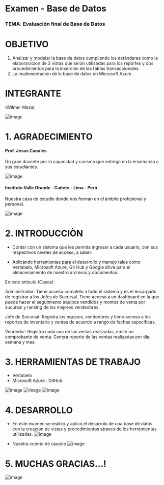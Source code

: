 # Examen - Base de Datos
### TEMA: Evaluación final de Base de Datos

# OBJETIVO
1. Analizar y modelar la base de datos cumpliendo los estándares como la elaboraracion de 3 vistas que serán utilizadas para los reportes y dos procedimientos para la inserción de las tablas transaccionales.
2. La implementacion de la base de datos en Microsoft Azure.


# INTEGRANTE
(Wilmer Meza)

![image](https://user-images.githubusercontent.com/55814963/122267088-19ed3f80-cea0-11eb-9764-fedbecdbcf5a.png)

# 1. AGRADECIMIENTO

#### Prof. Jesus Canales

Un gran docente por la capacidad y carisma que entrega en la enseñanza a sus estudiantes.

![image](https://user-images.githubusercontent.com/55814963/125204556-82cb9b80-e243-11eb-9b76-d6f62e2af3f2.png)

#### Instituto Valle Grande - Cañete - Lima - Perù

Nuestra casa de estudio donde nos forman en el ámbito profesional y personal.

![image](https://user-images.githubusercontent.com/55814963/122269801-3b9bf600-cea3-11eb-9ab3-f6b60974979e.png)

# 2. INTRODUCCIÒN
- Contar con un sistema que les permita ingresar a cada usuario, con sus respectivos niveles de acceso, a saber:

- Aplicando herramientas para el desarrollo y manejo tales como Vertabelo, Microsoft Azure, Git Hub y Google drive para el almacenamiento de nuestro archivos y documentos.

En este articulo (Casos):

Administrador: Tiene acceso completo a todo el sistema y es el encargado de registrar a los Jefes de Sucursal. Tiene acceso a un dashboard en la que puede hacer el seguimiento equipos vendidos y montos de venta por sucursal y ranking de los mejores vendedores.


Jefe de Sucursal: Registra los equipos, vendedores y tiene acceso a los reportes de inventario y ventas de acuerdo a rango de fechas específicas.

Vendedor: Registra cada una de las ventas realizadas, emite un comprobante de venta. Genera reporte de las ventas realizadas por día, semana y mes.

#  3. HERRAMIENTAS DE TRABAJO

- Vertabelo
- Microsoft Azure
. GitHub

![image](https://user-images.githubusercontent.com/55814963/125205764-7ba78c00-e249-11eb-87d6-eefb562f0a15.png)
![image](https://user-images.githubusercontent.com/55814963/125205769-83ffc700-e249-11eb-8ea5-f03dd84fc61b.png)
![image](https://user-images.githubusercontent.com/55814963/125205777-8d892f00-e249-11eb-94da-22bbfb7959eb.png)


#  4. DESARROLLO

- En este examen  se realizó y aplico el desarrolo de una base de datos con la creacion de vistas y procedimientos atraves de los herramientas utilizadas.
![image](https://user-images.githubusercontent.com/55814963/125205872-0092a580-e24a-11eb-9e7e-e09c37760e37.png)

- Nuestra cuenta de usuario 
![image](https://user-images.githubusercontent.com/55814963/125205881-0e482b00-e24a-11eb-95d7-30e376077e9c.png)


#  5. MUCHAS GRACIAS...!
![image](https://user-images.githubusercontent.com/55814963/125205940-25871880-e24a-11eb-8ac3-38ecd332a8e3.png)
